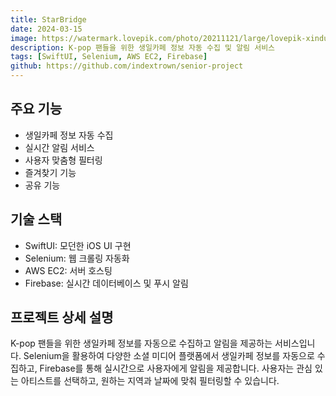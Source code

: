 ```yaml
---
title: StarBridge
date: 2024-03-15
image: https://watermark.lovepik.com/photo/20211121/large/lovepik-xinduqiao-picture_500638749.jpg
description: K-pop 팬들을 위한 생일카페 정보 자동 수집 및 알림 서비스
tags: [SwiftUI, Selenium, AWS EC2, Firebase]
github: https://github.com/indextrown/senior-project
---
```


## 주요 기능
- 생일카페 정보 자동 수집
- 실시간 알림 서비스
- 사용자 맞춤형 필터링
- 즐겨찾기 기능
- 공유 기능

## 기술 스택
- SwiftUI: 모던한 iOS UI 구현
- Selenium: 웹 크롤링 자동화
- AWS EC2: 서버 호스팅
- Firebase: 실시간 데이터베이스 및 푸시 알림

## 프로젝트 상세 설명
K-pop 팬들을 위한 생일카페 정보를 자동으로 수집하고 알림을 제공하는 서비스입니다. 
Selenium을 활용하여 다양한 소셜 미디어 플랫폼에서 생일카페 정보를 자동으로 수집하고, 
Firebase를 통해 실시간으로 사용자에게 알림을 제공합니다. 
사용자는 관심 있는 아티스트를 선택하고, 원하는 지역과 날짜에 맞춰 필터링할 수 있습니다. 